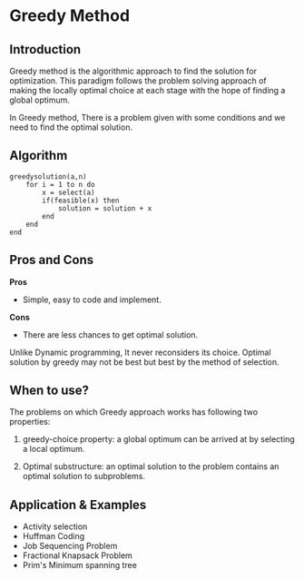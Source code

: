# Greedy Method
## Introduction
Greedy method is the algorithmic approach to find the solution for optimization. This paradigm  follows the problem solving approach of making the locally optimal choice at each stage with the hope of finding a global optimum.

In Greedy method, There is a problem given with some conditions and we need to find the optimal solution.

## Algorithm
```
greedysolution(a,n)
	for i = 1 to n do
		x = select(a)
		if(feasible(x) then
			solution = solution + x 
		end
	end
end
```
## Pros and Cons
**Pros**
 - Simple, easy to code and implement.

**Cons** 
 - There are less chances to get optimal solution.

Unlike Dynamic programming, It never reconsiders its choice. Optimal solution by greedy may not be best but best by the method of selection.

## When to use?
The problems on which Greedy approach works has following two properties: 
 
1. greedy-choice property: a global optimum can be arrived at by selecting a local optimum.

2. Optimal substructure: an optimal solution to the problem contains an optimal solution to subproblems.

## Application & Examples
 - Activity selection
 - Huffman Coding
 - Job Sequencing Problem
 - Fractional Knapsack Problem
 - Prim's Minimum spanning tree
